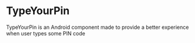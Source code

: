 # TypeYourPin
TypeYourPin is an Android component made to provide a better experience when user types some PIN code
